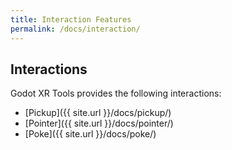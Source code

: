 ```yaml
---
title: Interaction Features
permalink: /docs/interaction/
---
```



## Interactions
Godot XR Tools provides the following interactions:
* [Pickup]({{ site.url }}/docs/pickup/)
* [Pointer]({{ site.url }}/docs/pointer/)
* [Poke]({{ site.url }}/docs/poke/)
